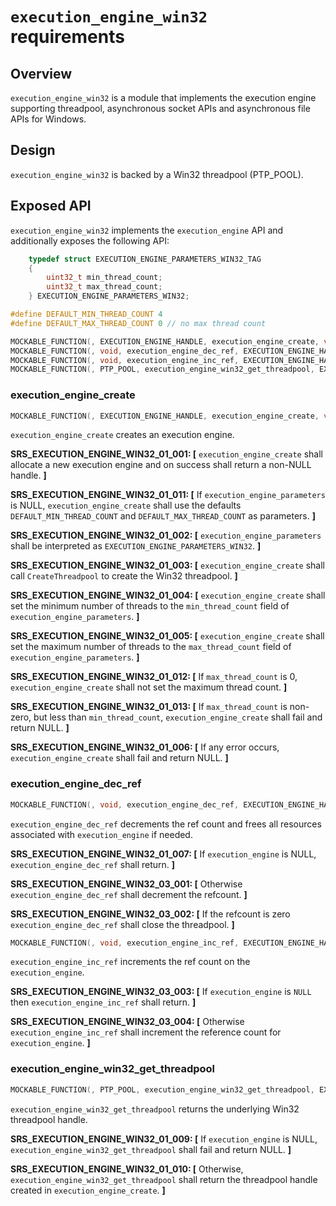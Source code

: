 ﻿`execution_engine_win32` requirements
================

## Overview

`execution_engine_win32` is a module that implements the execution engine supporting threadpool, asynchronous socket APIs and asynchronous file APIs for Windows.

## Design

`execution_engine_win32` is backed by a Win32 threadpool (PTP_POOL).

## Exposed API

`execution_engine_win32` implements the `execution_engine` API and additionally exposes the following API:

```c
    typedef struct EXECUTION_ENGINE_PARAMETERS_WIN32_TAG
    {
        uint32_t min_thread_count;
        uint32_t max_thread_count;
    } EXECUTION_ENGINE_PARAMETERS_WIN32;

#define DEFAULT_MIN_THREAD_COUNT 4
#define DEFAULT_MAX_THREAD_COUNT 0 // no max thread count

MOCKABLE_FUNCTION(, EXECUTION_ENGINE_HANDLE, execution_engine_create, void*, execution_engine_parameters);
MOCKABLE_FUNCTION(, void, execution_engine_dec_ref, EXECUTION_ENGINE_HANDLE, execution_engine);
MOCKABLE_FUNCTION(, void, execution_engine_inc_ref, EXECUTION_ENGINE_HANDLE, execution_engine);
MOCKABLE_FUNCTION(, PTP_POOL, execution_engine_win32_get_threadpool, EXECUTION_ENGINE_HANDLE, execution_engine);
```

### execution_engine_create

```c
MOCKABLE_FUNCTION(, EXECUTION_ENGINE_HANDLE, execution_engine_create, void*, execution_engine_parameters);
```

`execution_engine_create` creates an execution engine.

**SRS_EXECUTION_ENGINE_WIN32_01_001: [** `execution_engine_create` shall allocate a new execution engine and on success shall return a non-NULL handle. **]**

**SRS_EXECUTION_ENGINE_WIN32_01_011: [** If `execution_engine_parameters` is NULL, `execution_engine_create` shall use the defaults `DEFAULT_MIN_THREAD_COUNT` and `DEFAULT_MAX_THREAD_COUNT` as parameters. **]**

**SRS_EXECUTION_ENGINE_WIN32_01_002: [** `execution_engine_parameters` shall be interpreted as `EXECUTION_ENGINE_PARAMETERS_WIN32`. **]**

**SRS_EXECUTION_ENGINE_WIN32_01_003: [** `execution_engine_create` shall call `CreateThreadpool` to create the Win32 threadpool. **]**

**SRS_EXECUTION_ENGINE_WIN32_01_004: [** `execution_engine_create` shall set the minimum number of threads to the `min_thread_count` field of `execution_engine_parameters`. **]**

**SRS_EXECUTION_ENGINE_WIN32_01_005: [** `execution_engine_create` shall set the maximum number of threads to the `max_thread_count` field of `execution_engine_parameters`. **]**

**SRS_EXECUTION_ENGINE_WIN32_01_012: [** If `max_thread_count` is 0, `execution_engine_create` shall not set the maximum thread count. **]**

**SRS_EXECUTION_ENGINE_WIN32_01_013: [** If `max_thread_count` is non-zero, but less than `min_thread_count`, `execution_engine_create` shall fail and return NULL. **]**

**SRS_EXECUTION_ENGINE_WIN32_01_006: [** If any error occurs, `execution_engine_create` shall fail and return NULL. **]**

### execution_engine_dec_ref

```c
MOCKABLE_FUNCTION(, void, execution_engine_dec_ref, EXECUTION_ENGINE_HANDLE, execution_engine);
```

`execution_engine_dec_ref` decrements the ref count and frees all resources associated with `execution_engine` if needed.

**SRS_EXECUTION_ENGINE_WIN32_01_007: [** If `execution_engine` is NULL, `execution_engine_dec_ref` shall return. **]**

**SRS_EXECUTION_ENGINE_WIN32_03_001: [** Otherwise `execution_engine_dec_ref` shall decrement the refcount. **]**

**SRS_EXECUTION_ENGINE_WIN32_03_002: [** If the refcount is zero `execution_engine_dec_ref` shall close the threadpool. **]**

```c
MOCKABLE_FUNCTION(, void, execution_engine_inc_ref, EXECUTION_ENGINE_HANDLE, execution_engine);
```

`execution_engine_inc_ref` increments the ref count on the `execution_engine`.

**SRS_EXECUTION_ENGINE_WIN32_03_003: [** If `execution_engine` is `NULL` then `execution_engine_inc_ref` shall return. **]**

**SRS_EXECUTION_ENGINE_WIN32_03_004: [** Otherwise `execution_engine_inc_ref` shall increment the reference count for `execution_engine`. **]**


### execution_engine_win32_get_threadpool

```c
MOCKABLE_FUNCTION(, PTP_POOL, execution_engine_win32_get_threadpool, EXECUTION_ENGINE_HANDLE, execution_engine);
```

`execution_engine_win32_get_threadpool` returns the underlying Win32 threadpool handle.

**SRS_EXECUTION_ENGINE_WIN32_01_009: [** If `execution_engine` is NULL, `execution_engine_win32_get_threadpool` shall fail and return NULL. **]**

**SRS_EXECUTION_ENGINE_WIN32_01_010: [** Otherwise, `execution_engine_win32_get_threadpool` shall return the threadpool handle created in `execution_engine_create`. **]**
